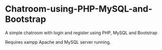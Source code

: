 # Chatroom-using-PHP-MySQL-and-Bootstrap
A simple chatroom with login and register using PHP, MySQL and Bootstrap

Requires xampp Apache and MySQL server running.
